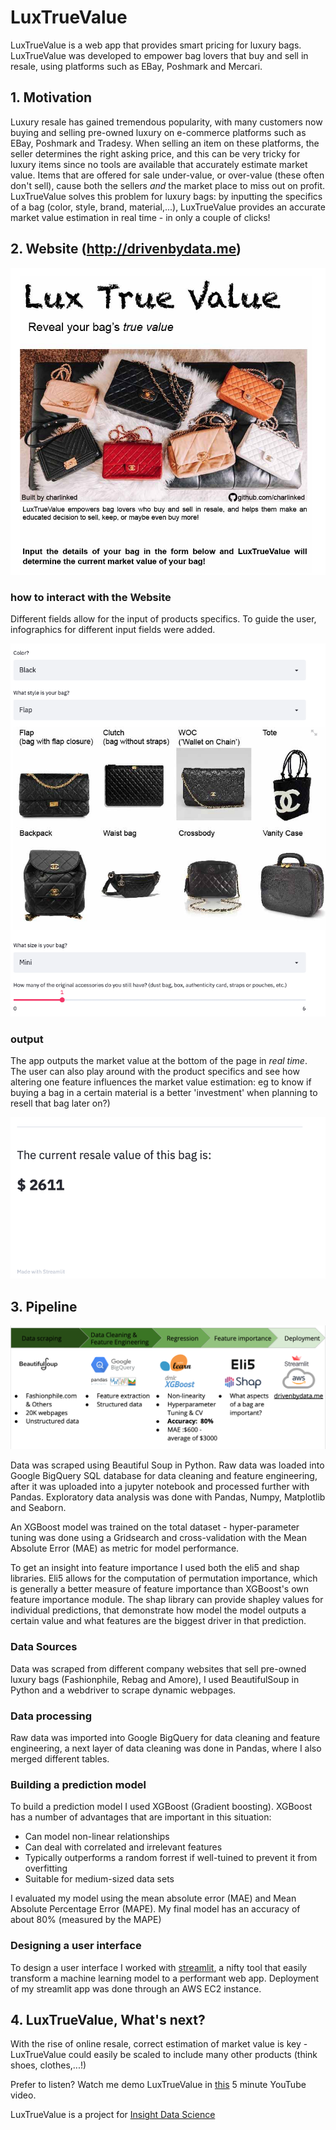 # LuxTrueValue

LuxTrueValue is a web app that provides smart pricing for luxury bags. LuxTrueValue was developed to empower bag lovers that buy and sell in resale, using platforms such as EBay, Poshmark and Mercari.

## 1. Motivation

Luxury resale has gained tremendous popularity, with many customers now buying and selling pre-owned luxury on e-commerce platforms such as EBay, Poshmark and Tradesy. When selling an item on these platforms, the seller determines the right asking price, and this can be very tricky for luxury items since no tools are available that accurately estimate market value. Items that are offered for sale under-value, or over-value (these often don't sell), cause both the sellers *and* the market place to miss out on profit. LuxTrueValue solves this problem for luxury bags: by inputting the specifics of a bag (color, style, brand, material,...), LuxTrueValue provides an accurate market value estimation in real time - in only a couple of clicks!

## 2. Website (http://drivenbydata.me)

![Image of homepage](https://github.com/charlinked/LuxTrueValue/blob/master/figures/homepage.png)

### how to interact with the Website
Different fields allow for the input of products specifics. To guide the user, infographics for different input fields were added.

![Image of selectionboxes](https://github.com/charlinked/LuxTrueValue/blob/master/figures/selectionboxes.png)

### output

The app outputs the market value at the bottom of the page in *real time*. The user can also play around with the product specifics and see how altering one feature influences the market value estimation: eg to know if buying a bag in a certain material is a better 'investment' when planning to resell that bag later on?)

![Image of output](https://github.com/charlinked/LuxTrueValue/blob/master/figures/output.png)

## 3. Pipeline

![Image of pipeline](https://github.com/charlinked/LuxTrueValue/blob/master/figures/pipeline.png)

Data was scraped using Beautiful Soup in Python. Raw data was loaded into Google BigQuery SQL database for data cleaning and feature engineering, after it was uploaded into a jupyter notebook and processed further with Pandas. Exploratory data analysis was done with Pandas, Numpy, Matplotlib and Seaborn.

An XGBoost model was trained on the total dataset - hyper-parameter tuning was done using a Gridsearch and cross-validation with the Mean Absolute Error (MAE) as metric for model performance.

To get an insight into feature importance I used both the eli5 and shap libraries. Eli5 allows for the computation of permutation importance, which is generally a better measure of feature importance than XGBoost's own feature importance module. The shap library can provide shapley values for individual predictions, that demonstrate how model the model outputs a certain value and what features are the biggest driver in that prediction.

### Data Sources

Data was scraped from different company websites that sell pre-owned luxury bags (Fashionphile, Rebag and Amore), I used BeautifulSoup in Python and a webdriver to scrape dynamic webpages.

### Data processing

Raw data was imported into Google BigQuery for data cleaning and feature engineering, a next layer of data cleaning was done in Pandas, where I also merged different tables.

### Building a prediction model

To build a prediction model I used XGBoost (Gradient boosting). XGBoost has a number of advantages that are important in this situation:
- Can model non-linear relationships
- Can deal with correlated and irrelevant features
- Typically outperforms a random forrest if well-tuined to prevent it from overfitting
- Suitable for medium-sized data sets

I evaluated my model using the mean absolute error (MAE) and Mean Absolute Percentage Error (MAPE). My final model has an accuracy of about 80% (measured by the MAPE)

### Designing a user interface

To design a user interface I worked with [streamlit](https://www.streamlit.io), a nifty tool that easily transform a machine learning model to a performant web app. Deployment of my streamlit app was done through an AWS EC2 instance.

## 4. LuxTrueValue, What's next?

With the rise of online resale, correct estimation of market value is key - LuxTrueValue could easily be scaled to include many other products (think shoes, clothes,...!)

Prefer to listen? Watch me demo LuxTrueValue in [this](https://www.youtube.com/watch?v=G4gp2c0PrRU) 5 minute YouTube video.

LuxTrueValue is a project for [Insight Data Science](https://insightfellows.com/data-science)
